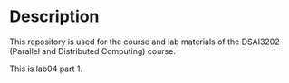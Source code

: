 # Description
This repository is used for the course and lab materials of the DSAI3202 (Parallel and Distributed Computing) course.

This is lab04 part 1.
